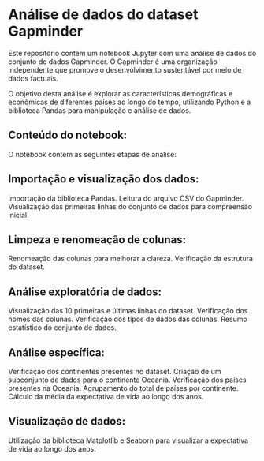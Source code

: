 # Análise de dados do dataset Gapminder
Este repositório contém um notebook Jupyter com uma análise de dados do conjunto de dados Gapminder. 
O Gapminder é uma organização independente que promove o desenvolvimento sustentável por meio de dados factuais.

O objetivo desta análise é explorar as características demográficas e econômicas de diferentes países ao longo do tempo, utilizando Python e a biblioteca Pandas para manipulação e análise de dados.

## Conteúdo do notebook:
O notebook contém as seguintes etapas de análise:

## Importação e visualização dos dados:

Importação da biblioteca Pandas.
Leitura do arquivo CSV do Gapminder.
Visualização das primeiras linhas do conjunto de dados para compreensão inicial.

## Limpeza e renomeação de colunas:

Renomeação das colunas para melhorar a clareza.
Verificação da estrutura do dataset.

## Análise exploratória de dados:

Visualização das 10 primeiras e últimas linhas do dataset.
Verificação dos nomes das colunas.
Verificação dos tipos de dados das colunas.
Resumo estatístico do conjunto de dados.

## Análise específica:

Verificação dos continentes presentes no dataset.
Criação de um subconjunto de dados para o continente Oceania.
Verificação dos países presentes na Oceania.
Agrupamento do total de países por continente.
Cálculo da média da expectativa de vida ao longo dos anos.

## Visualização de dados:

Utilização da biblioteca Matplotlib e Seaborn para visualizar a expectativa de vida ao longo dos anos.
